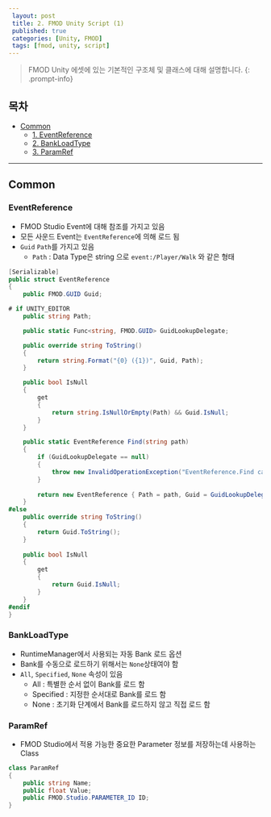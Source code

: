 ```yaml
---
 layout: post
 title: 2. FMOD Unity Script (1)
 published: true
 categories: [Unity, FMOD]
 tags: [fmod, unity, script]
---
```


> FMOD Unity 에셋에 있는 기본적인 구조체 및 클래스에 대해 설명합니다.
{: .prompt-info}

## 목차
- [Common](#common)
  - [1. EventReference](#eventreference)
  - [2. BankLoadType](#bankloadtype)
  - [3. ParamRef](#paramref)

<hr>

## Common
### EventReference
- FMOD Studio Event에 대해 참조를 가지고 있음
- 모든 사운드 Event는 `EventReference`에 의해 로드 됨
- `Guid` `Path`를 가지고 있음
  - `Path` : Data Type은 string 으로 `event:/Player/Walk` 와 같은 형태

```csharp
[Serializable]
public struct EventReference
{
    public FMOD.GUID Guid;

# if UNITY_EDITOR
    public string Path;

    public static Func<string, FMOD.GUID> GuidLookupDelegate;

    public override string ToString()
    {
        return string.Format("{0} ({1})", Guid, Path);
    }

    public bool IsNull
    {
        get
        {
            return string.IsNullOrEmpty(Path) && Guid.IsNull;
        }
    }

    public static EventReference Find(string path)
    {
        if (GuidLookupDelegate == null)
        {
            throw new InvalidOperationException("EventReference.Find called before EventManager was initialized");
        }
    
        return new EventReference { Path = path, Guid = GuidLookupDelegate(path) };
    }
#else
    public override string ToString()
    {
        return Guid.ToString();
    }
    
    public bool IsNull
    {
        get
        {
            return Guid.IsNull;
        }
    }
#endif
}
```

### BankLoadType
- RuntimeManager에서 사용되는 자동 Bank 로드 옵션
- Bank를 수동으로 로드하기 위해서는 `None`상태여야 함
- `All`, `Specified`, `None` 속성이 있음
  - All : 특별한 순서 없이 Bank를 로드 함
  - Specified : 지정한 순서대로 Bank를 로드 함
  - None : 초기화 단계에서 Bank를 로드하지 않고 직접 로드 함

### ParamRef
- FMOD Studio에서 적용 가능한 중요한 Parameter 정보를 저장하는데 사용하는 Class
```csharp
class ParamRef
{
    public string Name;
    public float Value;
    public FMOD.Studio.PARAMETER_ID ID;
}
```